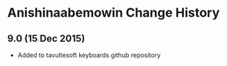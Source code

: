 Anishinaabemowin Change History
============================

9.0 (15 Dec 2015)
-----------------

* Added to tavultesoft keyboards github repository
